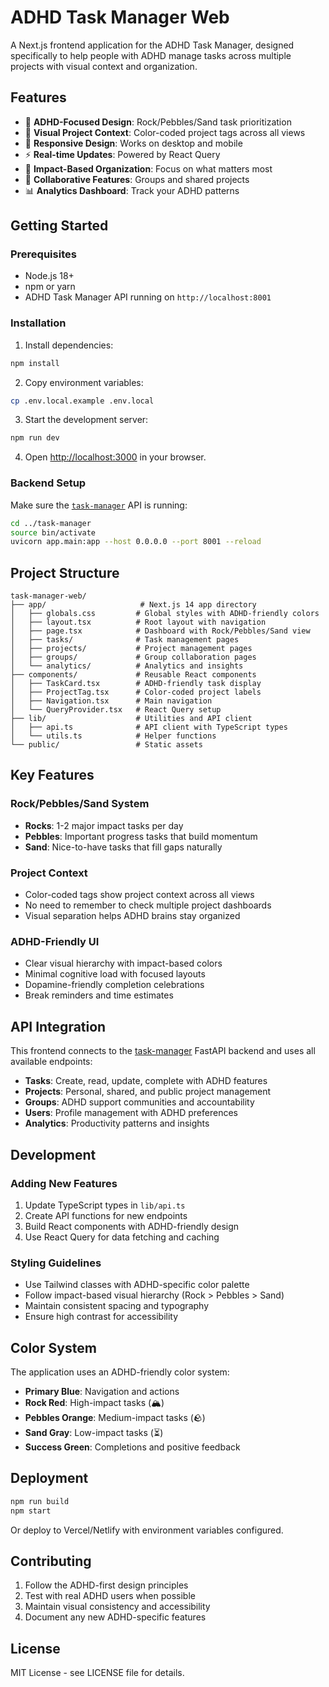 # ADHD Task Manager Web

A Next.js frontend application for the ADHD Task Manager, designed specifically to help people with ADHD manage tasks across multiple projects with visual context and organization.

## Features

- 🧠 **ADHD-Focused Design**: Rock/Pebbles/Sand task prioritization
- 🎨 **Visual Project Context**: Color-coded project tags across all views
- 📱 **Responsive Design**: Works on desktop and mobile
- ⚡ **Real-time Updates**: Powered by React Query
- 🎯 **Impact-Based Organization**: Focus on what matters most
- 👥 **Collaborative Features**: Groups and shared projects
- 📊 **Analytics Dashboard**: Track your ADHD patterns

## Getting Started

### Prerequisites

- Node.js 18+ 
- npm or yarn
- ADHD Task Manager API running on `http://localhost:8001`

### Installation

1. Install dependencies:
```bash
npm install
```

2. Copy environment variables:
```bash
cp .env.local.example .env.local
```

3. Start the development server:
```bash
npm run dev
```

4. Open [http://localhost:3000](http://localhost:3000) in your browser.

### Backend Setup

Make sure the [`task-manager`](../task-manager) API is running:

```bash
cd ../task-manager
source bin/activate
uvicorn app.main:app --host 0.0.0.0 --port 8001 --reload
```

## Project Structure

```
task-manager-web/
├── app/                     # Next.js 14 app directory
│   ├── globals.css         # Global styles with ADHD-friendly colors
│   ├── layout.tsx          # Root layout with navigation
│   ├── page.tsx            # Dashboard with Rock/Pebbles/Sand view
│   ├── tasks/              # Task management pages
│   ├── projects/           # Project management pages
│   ├── groups/             # Group collaboration pages
│   └── analytics/          # Analytics and insights
├── components/             # Reusable React components
│   ├── TaskCard.tsx        # ADHD-friendly task display
│   ├── ProjectTag.tsx      # Color-coded project labels
│   ├── Navigation.tsx      # Main navigation
│   └── QueryProvider.tsx   # React Query setup
├── lib/                    # Utilities and API client
│   ├── api.ts              # API client with TypeScript types
│   └── utils.ts            # Helper functions
└── public/                 # Static assets
```

## Key Features

### Rock/Pebbles/Sand System
- **Rocks**: 1-2 major impact tasks per day
- **Pebbles**: Important progress tasks that build momentum  
- **Sand**: Nice-to-have tasks that fill gaps naturally

### Project Context
- Color-coded tags show project context across all views
- No need to remember to check multiple project dashboards
- Visual separation helps ADHD brains stay organized

### ADHD-Friendly UI
- Clear visual hierarchy with impact-based colors
- Minimal cognitive load with focused layouts
- Dopamine-friendly completion celebrations
- Break reminders and time estimates

## API Integration

This frontend connects to the [task-manager](../task-manager) FastAPI backend and uses all available endpoints:

- **Tasks**: Create, read, update, complete with ADHD features
- **Projects**: Personal, shared, and public project management  
- **Groups**: ADHD support communities and accountability
- **Users**: Profile management with ADHD preferences
- **Analytics**: Productivity patterns and insights

## Development

### Adding New Features

1. Update TypeScript types in `lib/api.ts`
2. Create API functions for new endpoints
3. Build React components with ADHD-friendly design
4. Use React Query for data fetching and caching

### Styling Guidelines

- Use Tailwind classes with ADHD-specific color palette
- Follow impact-based visual hierarchy (Rock > Pebbles > Sand)
- Maintain consistent spacing and typography
- Ensure high contrast for accessibility

## Color System

The application uses an ADHD-friendly color system:

- **Primary Blue**: Navigation and actions
- **Rock Red**: High-impact tasks (🏔️)
- **Pebbles Orange**: Medium-impact tasks (🪨)
- **Sand Gray**: Low-impact tasks (⏳)
- **Success Green**: Completions and positive feedback

## Deployment

```bash
npm run build
npm start
```

Or deploy to Vercel/Netlify with environment variables configured.

## Contributing

1. Follow the ADHD-first design principles
2. Test with real ADHD users when possible
3. Maintain visual consistency and accessibility
4. Document any new ADHD-specific features

## License

MIT License - see LICENSE file for details.

